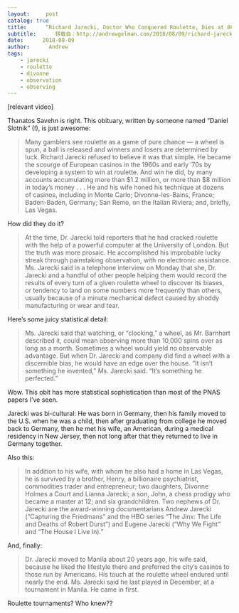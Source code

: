 ```yaml
---
layout:     post
catalog: true
title:      “Richard Jarecki, Doctor Who Conquered Roulette, Dies at 86”
subtitle:      转载自：http://andrewgelman.com/2018/08/09/richard-jarecki-doctor-conquered-roulette-dies-86/
date:      2018-08-09
author:      Andrew
tags:
    - jarecki
    - roulette
    - divonne
    - observation
    - observing
---
```





[relevant video]

Thanatos Savehn is right. This obituary, written by someone named “Daniel Slotnik” (!), is just awesome:

> Many gamblers see roulette as a game of pure chance — a wheel is spun, a ball is released and winners and losers are determined by luck. Richard Jarecki refused to believe it was that simple. He became the scourge of European casinos in the 1960s and early ′70s by developing a system to win at roulette. And win he did, by many accounts accumulating more than $1.2 million, or more than $8 million in today’s money . . . He and his wife honed his technique at dozens of casinos, including in Monte Carlo; Divonne-les-Bains, France; Baden-Baden, Germany; San Remo, on the Italian Riviera; and, briefly, Las Vegas.

How did they do it?

> At the time, Dr. Jarecki told reporters that he had cracked roulette with the help of a powerful computer at the University of London. But the truth was more prosaic. He accomplished his improbable lucky streak through painstaking observation, with no electronic assistance.
Ms. Jarecki said in a telephone interview on Monday that she, Dr. Jarecki and a handful of other people helping them would record the results of every turn of a given roulette wheel to discover its biases, or tendency to land on some numbers more frequently than others, usually because of a minute mechanical defect caused by shoddy manufacturing or wear and tear.

Here’s some juicy statistical detail:

> Ms. Jarecki said that watching, or “clocking,” a wheel, as Mr. Barnhart described it, could mean observing more than 10,000 spins over as long as a month. Sometimes a wheel would yield no observable advantage. But when Dr. Jarecki and company did find a wheel with a discernible bias, he would have an edge over the house. “It isn’t something he invented,” Ms. Jarecki said. “It’s something he perfected.”

Wow. This obit has more statistical sophistication than most of the PNAS papers I’ve seen.

Jarecki was bi-cultural: He was born in Germany, then his family moved to the U.S. when he was a child, then after graduating from college he moved back to Germany, then he met his wife, an American, during a medical residency in New Jersey, then not long after that they returned to live in Germany together.

Also this:

> In addition to his wife, with whom he also had a home in Las Vegas, he is survived by a brother, Henry, a billionaire psychiatrist, commodities trader and entrepreneur; two daughters, Divonne Holmes a Court and Lianna Jarecki; a son, John, a chess prodigy who became a master at 12; and six grandchildren.
Two nephews of Dr. Jarecki are the award-winning documentarians Andrew Jarecki (“Capturing the Friedmans” and the HBO series “The Jinx: The Life and Deaths of Robert Durst”) and Eugene Jarecki (“Why We Fight” and “The House I Live In).”

And, finally:

> Dr. Jarecki moved to Manila about 20 years ago, his wife said, because he liked the lifestyle there and preferred the city’s casinos to those run by Americans.
His touch at the roulette wheel endured until nearly the end. Ms. Jarecki said he last played in December, at a tournament in Manila. He came in first.

Roulette tournaments? Who knew??



